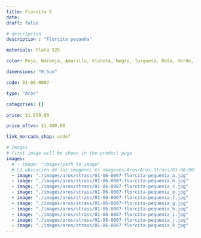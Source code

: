 ```yaml
---
title: Florcita S
date: 
draft: false

# descripcion
description : "Florcita pequeña"

materials: Plata 925

color: Rojo, Naranja, Amarillo, Violeta, Negro, Turquesa, Rosa, Verde, Cristal

dimensions: "0,5cm"

code: 01-06-0007

type: "Aros"

categories: []

price: $1.650,00

price_eftvo: $1.400,00

link_mercado_shop: undef

# Images
# first image will be shown in the product page
images:
  # - image: "images/path_to_image"
  # La ubicacion de las imagenes es imagenes/Aros/Aros.Strass/01-06-0007-florcita-s
  - image: "./images/aros/strass/01-06-0007-florcita-pequenia_a.jpg"
  - image: "./images/aros/strass/01-06-0007-florcita-pequenia_b.jpg"
  - image: "./images/aros/strass/01-06-0007-florcita-pequenia_c.jpg"
  - image: "./images/aros/strass/01-06-0007-florcita-pequenia_e.jpg"
  - image: "./images/aros/strass/01-06-0007-florcita-pequenia_f.jpg"
  - image: "./images/aros/strass/01-06-0007-florcita-pequenia_g.jpg"
  - image: "./images/aros/strass/01-06-0007-florcita-pequenia_h.jpg"
  - image: "./images/aros/strass/01-06-0007-florcita-pequenia_i.jpg"
  - image: "./images/aros/strass/01-06-0007-florcita-pequenia_j.jpg"
  - image: "./images/aros/strass/01-06-0007-florcita-pequenia_k.jpg"
---
```

